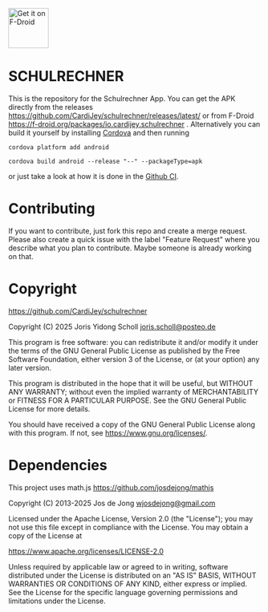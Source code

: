 [<img src="https://f-droid.org/badge/get-it-on.png"
    alt="Get it on F-Droid"
    height="80">](https://f-droid.org/packages/io.cardijey.schulrechner)

# SCHULRECHNER

This is the repository for the Schulrechner App.
You can get the APK directly from the releases https://github.com/CardiJey/schulrechner/releases/latest/ or from F-Droid https://f-droid.org/packages/io.cardijey.schulrechner .
Alternatively you can build it yourself by installing [Cordova](https://cordova.apache.org/) and then running

	cordova platform add android
	
	cordova build android --release "--" --packageType=apk

or just take a look at how it is done in the [Github CI](https://github.com/CardiJey/schulrechner/blob/main/.github/workflows/main.yml).

# Contributing

If you want to contribute, just fork this repo and create a merge request. Please also create a quick issue with the label "Feature Request" where you describe what you plan to contribute. Maybe someone is already working on that.

# Copyright

https://github.com/CardiJey/schulrechner

Copyright (C) 2025 Joris Yidong Scholl <joris.scholl@posteo.de>

This program is free software: you can redistribute it and/or modify it under the terms of the GNU General Public License as published by the Free Software Foundation, either version 3 of the License, or (at your option) any later version.

This program is distributed in the hope that it will be useful, but WITHOUT ANY WARRANTY; without even the implied warranty of MERCHANTABILITY or FITNESS FOR A PARTICULAR PURPOSE. See the GNU General Public License for more details.

You should have received a copy of the GNU General Public License along with this program. If not, see <https://www.gnu.org/licenses/>. 

# Dependencies

This project uses math.js
https://github.com/josdejong/mathjs

Copyright (C) 2013-2025 Jos de Jong <wjosdejong@gmail.com>

Licensed under the Apache License, Version 2.0 (the "License");
you may not use this file except in compliance with the License.
You may obtain a copy of the License at

   https://www.apache.org/licenses/LICENSE-2.0

Unless required by applicable law or agreed to in writing, software
distributed under the License is distributed on an "AS IS" BASIS,
WITHOUT WARRANTIES OR CONDITIONS OF ANY KIND, either express or implied.
See the License for the specific language governing permissions and
limitations under the License.
